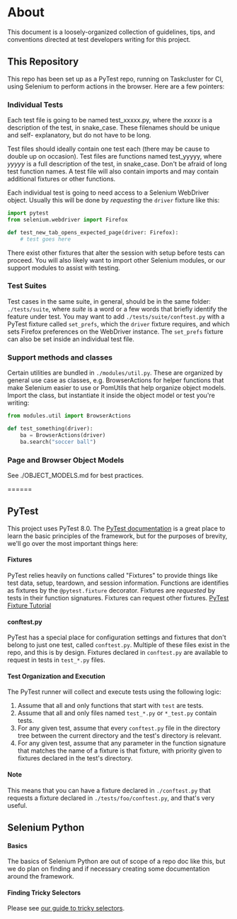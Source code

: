 # About

This document is a loosely-organized collection of guidelines, tips, and conventions
directed at test developers writing for this project.

## This Repository

This repo has been set up as a PyTest repo, running on Taskcluster for CI, using
Selenium to perform actions in the browser. Here are a few pointers:

### Individual Tests

Each test file is going to be named test_xxxxx.py, where the _xxxxx_ is a 
description of the test, in snake_case. These filenames should be unique and self-
explanatory, but do not have to be long.

Test files should ideally contain one test each (there may be cause to double up on
occasion). Test files are functions named test_yyyyy, where _yyyyy_ is a full
description of the test, in snake_case. Don't be afraid of long test function
names. A test file will also contain imports and may contain additional fixtures
or other functions.

Each individual test is going to need access to a Selenium WebDriver object. Usually
this will be done by _requesting_ the `driver` fixture like this:

```Python
import pytest
from selenium.webdriver import Firefox

def test_new_tab_opens_expected_page(driver: Firefox):
    # test goes here
```

There exist other fixtures that alter the session with setup before tests can
proceed. You will also likely want to import other Selenium modules, or our support
modules to assist with testing.

### Test Suites

Test cases in the same suite, in general, should be in the same folder:
`./tests/suite`, where _suite_ is a word or a few words that briefly identify the
feature under test. You may want to add `./tests/suite/conftest.py` with a PyTest
fixture called `set_prefs`, which the `driver` fixture requires, and which
sets Firefox preferences on the WebDriver instance. The `set_prefs` fixture can
also be set inside an individual test file.

### Support methods and classes

Certain utilities are bundled in `./modules/util.py`. These are organized by
general use case as classes, e.g. BrowserActions for helper functions that make
Selenium easier to use or PomUtils that help organize object models. Import the
class, but instantiate it inside the object model or test you're writing:
```Python
from modules.util import BrowserActions

def test_something(driver):
    ba = BrowserActions(driver)
    ba.search("soccer ball")
```

### Page and Browser Object Models

See ./OBJECT_MODELS.md for best practices.

======

## PyTest

This project uses PyTest 8.0. The [PyTest documentation](https://docs.pytest.org/en/8.0.x/)
is a great place to learn the basic principles of the framework, but for the
purposes of brevity, we'll go over the most important things here:

#### Fixtures

PyTest relies heavily on functions called "Fixtures" to provide things like test
data, setup, teardown, and session information. Functions are identifies as
fixtures by the `@pytest.fixture` decorator. Fixtures are _requested_ by tests in
their function signatures. Fixtures can request other fixtures.
[PyTest Fixture Tutorial](https://docs.pytest.org/en/8.0.x/explanation/fixtures.html#about-fixtures)

#### conftest.py

PyTest has a special place for configuration settings and fixtures that don't
belong to just one test, called `conftest.py`. Multiple of these files exist in
the repo, and this is by design. Fixtures declared in `conftest.py` are available
to request in tests in `test_*.py` files.

#### Test Organization and Execution

The PyTest runner will collect and execute tests using the following logic:

1. Assume that all and only functions that start with `test` are tests.
2. Assume that all and only files named `test_*.py` or `*_test.py` contain tests.
3. For any given test, assume that every `conftest.py` file in the directory tree
between the current directory and the test's directory is relevant.
4. For any given test, assume that any parameter in the function signature that
matches the name of a fixture is that fixture, with priority given to fixtures
declared in the test's directory.

#### Note

This means that you can have a fixture declared in `./conftest.py` that requests
a fixture declared in `./tests/foo/conftest.py`, and that's very useful.

## Selenium Python

#### Basics

The basics of Selenium Python are out of scope of a repo doc like this, but we do
plan on finding and if necessary creating some documentation around the framework.

#### Finding Tricky Selectors

Please see 
[our guide to tricky selectors](https://mozilla-hub.atlassian.net/wiki/spaces/QA/pages/606503037/HOWTO+Find+difficult+selectors).
